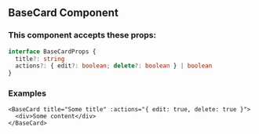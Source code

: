 ## BaseCard Component

### This component accepts these props:

```ts
interface BaseCardProps {
  title?: string
  actions?: { edit?: boolean; delete?: boolean } | boolean
}
```

### Examples

```vue
<BaseCard title="Some title" :actions="{ edit: true, delete: true }">
  <div>Some content</div>
</BaseCard>
```

